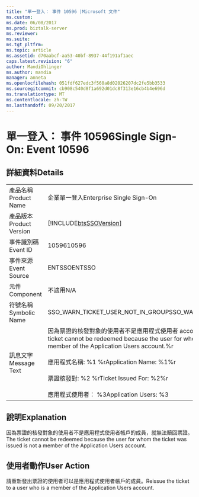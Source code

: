 ```yaml
---
title: "單一登入： 事件 10596 |Microsoft 文件"
ms.custom: 
ms.date: 06/08/2017
ms.prod: biztalk-server
ms.reviewer: 
ms.suite: 
ms.tgt_pltfrm: 
ms.topic: article
ms.assetid: d70aabcf-aa53-40bf-8937-44f191af1aec
caps.latest.revision: "6"
author: MandiOhlinger
ms.author: mandia
manager: anneta
ms.openlocfilehash: 051fdf627edc3f560a8d02026207dc2fe5bb3533
ms.sourcegitcommit: cb908c540d8f1a692d01dc8f313e16cb4b4e696d
ms.translationtype: MT
ms.contentlocale: zh-TW
ms.lasthandoff: 09/20/2017
---
```

# <a name="single-sign-on-event-10596"></a><span data-ttu-id="b4689-102">單一登入： 事件 10596</span><span class="sxs-lookup"><span data-stu-id="b4689-102">Single Sign-On: Event 10596</span></span>
## <a name="details"></a><span data-ttu-id="b4689-103">詳細資料</span><span class="sxs-lookup"><span data-stu-id="b4689-103">Details</span></span>  
  
|||  
|-|-|  
|<span data-ttu-id="b4689-104">產品名稱</span><span class="sxs-lookup"><span data-stu-id="b4689-104">Product Name</span></span>|<span data-ttu-id="b4689-105">企業單一登入</span><span class="sxs-lookup"><span data-stu-id="b4689-105">Enterprise Single Sign-On</span></span>|  
|<span data-ttu-id="b4689-106">產品版本</span><span class="sxs-lookup"><span data-stu-id="b4689-106">Product Version</span></span>|[!INCLUDE[btsSSOVersion](../includes/btsssoversion-md.md)]|  
|<span data-ttu-id="b4689-107">事件識別碼</span><span class="sxs-lookup"><span data-stu-id="b4689-107">Event ID</span></span>|<span data-ttu-id="b4689-108">10596</span><span class="sxs-lookup"><span data-stu-id="b4689-108">10596</span></span>|  
|<span data-ttu-id="b4689-109">事件來源</span><span class="sxs-lookup"><span data-stu-id="b4689-109">Event Source</span></span>|<span data-ttu-id="b4689-110">ENTSSO</span><span class="sxs-lookup"><span data-stu-id="b4689-110">ENTSSO</span></span>|  
|<span data-ttu-id="b4689-111">元件</span><span class="sxs-lookup"><span data-stu-id="b4689-111">Component</span></span>|<span data-ttu-id="b4689-112">不適用</span><span class="sxs-lookup"><span data-stu-id="b4689-112">N/A</span></span>|  
|<span data-ttu-id="b4689-113">符號名稱</span><span class="sxs-lookup"><span data-stu-id="b4689-113">Symbolic Name</span></span>|<span data-ttu-id="b4689-114">SSO_WARN_TICKET_USER_NOT_IN_GROUP</span><span class="sxs-lookup"><span data-stu-id="b4689-114">SSO_WARN_TICKET_USER_NOT_IN_GROUP</span></span>|  
|<span data-ttu-id="b4689-115">訊息文字</span><span class="sxs-lookup"><span data-stu-id="b4689-115">Message Text</span></span>|<span data-ttu-id="b4689-116">因為票證的核發對象的使用者不是應用程式使用者 account.%r 的成員，就無法贖回票證</span><span class="sxs-lookup"><span data-stu-id="b4689-116">The ticket cannot be redeemed because the user for whom the ticket was issued is not a member of the Application Users account.%r</span></span><br /><br /> <span data-ttu-id="b4689-117">應用程式名稱: %1 %r</span><span class="sxs-lookup"><span data-stu-id="b4689-117">Application Name: %1%r</span></span><br /><br /> <span data-ttu-id="b4689-118">票證核發對: %2 %r</span><span class="sxs-lookup"><span data-stu-id="b4689-118">Ticket Issued For: %2%r</span></span><br /><br /> <span data-ttu-id="b4689-119">應用程式使用者： %3</span><span class="sxs-lookup"><span data-stu-id="b4689-119">Application Users: %3</span></span>|  
  
## <a name="explanation"></a><span data-ttu-id="b4689-120">說明</span><span class="sxs-lookup"><span data-stu-id="b4689-120">Explanation</span></span>  
 <span data-ttu-id="b4689-121">因為票證的核發對象的使用者不是應用程式使用者帳戶的成員，就無法贖回票證。</span><span class="sxs-lookup"><span data-stu-id="b4689-121">The ticket cannot be redeemed because the user for whom the ticket was issued is not a member of the Application Users account.</span></span>  
  
## <a name="user-action"></a><span data-ttu-id="b4689-122">使用者動作</span><span class="sxs-lookup"><span data-stu-id="b4689-122">User Action</span></span>  
 <span data-ttu-id="b4689-123">請重新發出票證的使用者可以是應用程式使用者帳戶的成員。</span><span class="sxs-lookup"><span data-stu-id="b4689-123">Reissue the ticket to a user who is a member of the Application Users account.</span></span>